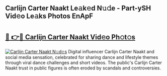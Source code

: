 ## Carlijn Carter Naakt Le𝚊k𝚎d N𝚞𝚍e - Part-ySH Vid𝚎o Le𝚊ks Photos EnApF

# <h2><a href="http://fb6qyz2.evod.top/?m=Carlijn+Carter+Naakt">🔗 👉🔴 Carlijn Carter Naakt Vid𝚎o Ph𝚘t𝚘s</a></h2>

[![Carlijn Carter Naakt N𝚞d𝚎s](https://i.imgur.com/8V9OHl7.gif)](http://fb6qyz2.evod.top/?m=Carlijn+Carter+Naakt)
Digital influencer Carlijn Carter Naakt and social media sensation, celebrated for sharing dance and lifestyle themes through viral dance challenges and short videos. The public's Carlijn Carter Naakt trust in public figures is often eroded by scandals and controversies. 
